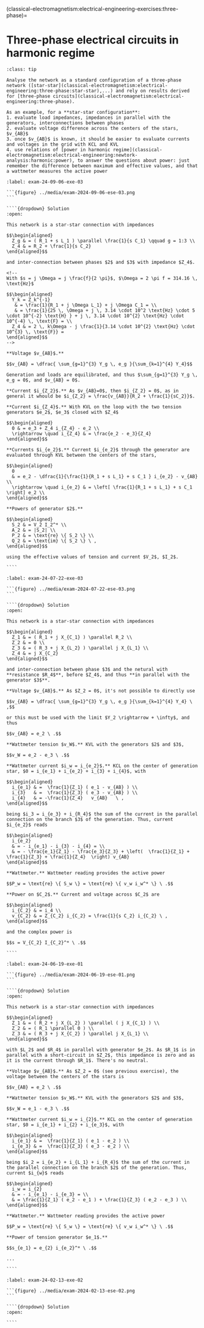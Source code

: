 (classical-electromagnetism:electrical-engineering-exercises:three-phase)=
# Three-phase electrical circuits in harmonic regime

```{admonition} Guidelines for solution
:class: tip

Analyse the network as a standard configuration of a three-phase network ([star-star](classical-electromagnetism:electrical-engineering:three-phase:star-star),...) and rely on results derived for [three-phase circuits](classical-electromagnetism:electrical-engineering:three-phase).

As an example, for a **star-star configuration**:
1. evaluate load impedances, impedances in parallel with the generators, interconnections between phases
2. evaluate voltage difference across the centers of the stars, $v_{AB}$
3. once $v_{AB}$ is known, it should be easier to evaluate currents and voltages in the grid with KCL and KVL
4. use relations of [power in harmonic regime](classical-electromagnetism:electrical-engineering:newtork-analysis:harmonic:power), to answer the questions about power: just remember the difference between maximum and effective values, and that a wattmeter measures the active power

```

`````{exercise} Exam 2024-09-06, Exercise 3.
:label: exam-24-09-06-exe-03

```{figure} ../media/exam-2024-09-06-ese-03.png
```

````{dropdown} Solution
:open:

This network is a star-star connection with impedances

$$\begin{aligned}
  Z_g & = ( R_1 + s L_1 ) \parallel \frac{1}{s C_1} \qquad g = 1:3 \\
  Z_4 & = R_2 + \frac{1}{s C_2}
\end{aligned}$$

and inter-connection between phases $2$ and $3$ with impedance $Z_4$.

<!--
With $s = j \Omega = j \frac{f}{2 \pi}$, $\Omega = 2 \pi f = 314.16 \, \text{Hz}$

$$\begin{aligned}
  Y_k = Z_k^{-1} 
   & = \frac{1}{R_1 + j \Omega L_1} + j \Omega C_1 = \\
   & = \frac{1}{25 \, \Omega + j \, 3.14 \cdot 10^2 \text{Hz} \cdot 5 \cdot 10^{-2} \text{H} } + j \, 3.14 \cdot 10^{2} \text{Hz} \cdot 10^{-4} \, \text{F} = \\
  Z_4 & = 2 \, k\Omega - j \frac{1}{3.14 \cdot 10^{2} \text{Hz} \cdot 10^{3} \, \text{F}} = 
\end{aligned}$$
-->

**Voltage $v_{AB}$.**

$$v_{AB} = \dfrac{ \sum_{g=1}^{3} Y_g \, e_g }{\sum_{k=1}^{4} Y_4}$$

Generation and loads are equilibrated, and thus $\sum_{g=1}^{3} Y_g \, e_g = 0$, and $v_{AB} = 0$.

**Current $i_{Z_2}$.** As $v_{AB}=0$, then $i_{Z_2} = 0$, as in general it whould be $i_{Z_2} = \frac{v_{AB}}{R_2 + \frac{1}{sC_2}}$.

**Current $i_{Z_4}$.** With KVL on the loop with the two tension generators $e_2$, $e_3$ closed with $Z_4$

$$\begin{aligned}
  0 & = e_3 + Z_4 i_{Z_4} - e_2 \\
  \rightarrow \quad i_{Z_4} & = \frac{e_2 - e_3}{Z_4}
\end{aligned}$$

**Currents $i_{e_2}$.** Current $i_{e_2}$ through the generator are evaluated through KVL between the centers of the stars,

$$\begin{aligned}
  0
  & = e_2 - \dfrac{1}{\frac{1}{R_1 + s L_1} + s C_1 } i_{e_2} - v_{AB} \\
  \rightarrow \quad i_{e_2} & = \left[ \frac{1}{R_1 + s L_1} + s C_1 \right] e_2 \\
\end{aligned}$$

**Powers of generator $2$.** 

$$\begin{aligned}
  S_2 & = V_2 I_2^* \\
  A_2 & = |S_2| \\
  P_2 & = \text{re} \{ S_2 \} \\
  Q_2 & = \text{im} \{ S_2 \} \ ,
\end{aligned}$$

using the effective values of tension and current $V_2$, $I_2$.

````

`````

`````{exercise} Exam 2024-07-22, Exercise 3.
:label: exam-24-07-22-exe-03

```{figure} ../media/exam-2024-07-22-ese-03.png
```

````{dropdown} Solution
:open:

This network is a star-star connection with impedances

$$\begin{aligned}
  Z_1 & = ( R_1 + j X_{C_1} ) \parallel R_2 \\
  Z_2 & = 0 \\
  Z_3 & = ( R_3 + j X_{L_2} ) \parallel j X_{L_1} \\
  Z_4 & = j X_{C_2}
\end{aligned}$$

and inter-connection between phase $3$ and the netural with **resistance $R_4$**, before $Z_4$, and thus **in parallel with the generator $3$**.

**Voltage $v_{AB}$.** As $Z_2 = 0$, it's not possible to directly use

$$v_{AB} = \dfrac{ \sum_{g=1}^{3} Y_g \, e_g }{\sum_{k=1}^{4} Y_4} \ ,$$

or this must be used with the limit $Y_2 \rightarrow + \infty$, and thus

$$v_{AB} = e_2 \ .$$

**Wattmeter tension $v_W$.** KVL with the generators $2$ and $3$,

$$v_W = e_2 - e_3 \ .$$

**Wattmeter current $i_w = i_{e_2}$.** KCL on the center of generation star, $0 = i_{e_1} + i_{e_2} + i_{3} + i_{4}$, with

$$\begin{aligned}
  i_{e_1} & =  \frac{1}{Z_1} ( e_1 - v_{AB} ) \\
  i_{3}   & =  \frac{1}{Z_3} ( e_3 - v_{AB} ) \\
  i_{4}   & = -\frac{1}{Z_4}   v_{AB}   \ ,
\end{aligned}$$

being $i_3 = i_{e_3} + i_{R_4}$ the sum of the current in the parallel connection on the branch $3$ of the generation. Thus, current $i_{e_2}$ reads

$$\begin{aligned}
  i_{e_2} 
  & = - i_{e_1} - i_{3} - i_{4} = \\
  & = - \frac{e_1}{Z_1} - \frac{e_3}{Z_3} + \left(  \frac{1}{Z_1} + \frac{1}{Z_3} + \frac{1}{Z_4}  \right) v_{AB}
\end{aligned}$$

**Wattmeter.** Wattmeter reading provides the active power

$$P_w = \text{re} \{ S_w \} = \text{re} \{ v_w i_w^* \} \ .$$

**Power on $C_2$.** Current and voltage across $C_2$ are

$$\begin{aligned}
  i_{C_2} & = i_4 \\
  v_{C_2} & = Z_{C_2} i_{C_2} = \frac{1}{s C_2} i_{C_2} \ ,
\end{aligned}$$

and the complex power is

$$s = V_{C_2} I_{C_2}^* \ .$$

````

`````

`````{exercise} Exam 2024-06-19, Exercise 1.
:label: exam-24-06-19-exe-01

```{figure} ../media/exam-2024-06-19-ese-01.png
```

````{dropdown} Solution
:open:

This network is a star-star connection with impedances

$$\begin{aligned}
  Z_1 & = ( R_2 + j X_{L_2} ) \parallel ( j X_{C_1} ) \\
  Z_2 & = ( R_1 \parallel 0 ) \\
  Z_3 & = ( R_3 + j X_{C_2} ) \parallel j X_{L_1} \\
\end{aligned}$$ 

with $L_2$ and $R_4$ in parallel with generator $e_2$. As $R_1$ is in parallel with a short-circuit in $Z_2$, this impedance is zero and as it is the current through $R_1$. There's no neutral.

**Voltage $v_{AB}$.** As $Z_2 = 0$ (see previous exercise), the voltage between the centers of the stars is

$$v_{AB} = e_2 \ .$$

**Wattmeter tension $v_W$.** KVL with the generators $2$ and $3$,

$$v_W = e_1 - e_3 \ .$$

**Wattmeter current $i_w = i_{2}$.** KCL on the center of generation star, $0 = i_{e_1} + i_{2} + i_{e_3}$, with

$$\begin{aligned}
  i_{e_1} & =  \frac{1}{Z_1} ( e_1 - e_2 ) \\
  i_{e_3} & =  \frac{1}{Z_3} ( e_3 - e_2 ) \\
\end{aligned}$$

being $i_2 = i_{e_2} + i_{L_1} + i_{R_4}$ the sum of the current in the parallel connection on the branch $2$ of the generation. Thus, current $i_{w}$ reads

$$\begin{aligned}
  i_w = i_{2} 
  & = - i_{e_1} - i_{e_3} = \\
  & = \frac{1}{Z_1} ( e_2 - e_1 ) + \frac{1}{Z_3} ( e_2 - e_3 ) \\
\end{aligned}$$

**Wattmeter.** Wattmeter reading provides the active power

$$P_w = \text{re} \{ S_w \} = \text{re} \{ v_w i_w^* \} \ .$$

**Power of tension generator $e_1$.** 

$$s_{e_1} = e_{2} i_{e_2}^* \ .$$

...

````

`````

`````{exercise} Exam 2024-02-13, Exercise 2.
:label: exam-24-02-13-exe-02

```{figure} ../media/exam-2024-02-13-ese-02.png
```

````{dropdown} Solution
:open:

````

`````



